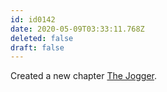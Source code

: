 ```yaml
---
id: id0142
date: 2020-05-09T03:33:11.768Z
deleted: false
draft: false
---
```


Created a new chapter [The Jogger][1].

[1]: the-jogger.html
